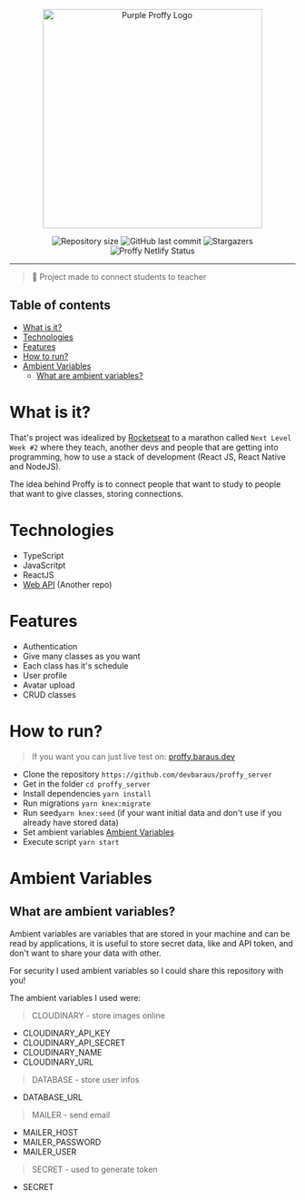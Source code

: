 <p align="center">
  <img src="https://raw.githubusercontent.com/devbaraus/proffy_web/master/src/assets/images/purple-logo.svg" alt="Purple Proffy Logo" width="386px" />
</p>

<p align="center">	
   
  <img alt="Repository size" src="https://img.shields.io/github/repo-size/devbaraus/proffy_web?color=#8257E5">

  <img alt="GitHub last commit" src="https://img.shields.io/github/last-commit/devbaraus/proffy_web?color=#8257E5">

  <img alt="Stargazers" src="https://img.shields.io/github/stars/devbaraus/proffy_web?logo=github">

  <img src="https://api.netlify.com/api/v1/badges/30d7053b-7ee0-4950-b391-ae6799efea2d/deploy-status" title="Proffy Netlify Status">
  
</p>

---

> :rocket: Project made to connect students to teacher

## Table of contents

- [What is it?](#what-is-it)
- [Technologies](#technologies)
- [Features](#features)
- [How to run?](#how-to-run)
- [Ambient Variables](#ambient-variables)
  - [What are ambient variables?](#what-are-ambient-variables)

# What is it?

That's project was idealized by [Rocketseat](https://www.rocketseat.com.br) to a marathon called `Next Level Week #2` where they teach, another devs and people that are getting into programming, how to use a stack of development (React JS, React Native and NodeJS).

The idea behind Proffy is to connect people that want to study to people that want to give classes, storing connections.

# Technologies

- TypeScript
- JavaScritpt
- ReactJS
- [Web API](https://github.com/devbaraus/proffy_server) (Another repo)

# Features

- Authentication
- Give many classes as you want
- Each class has it's schedule
- User profile
- Avatar upload
- CRUD classes

# How to run?

> If you want you can just live test on: [proffy.baraus.dev](https://proffy.baraus.dev)

- Clone the repository `https://github.com/devbaraus/proffy_server`
- Get in the folder `cd proffy_server`
- Install dependencies `yarn install`
- Run migrations `yarn knex:migrate`
- Run seed`yarn knex:seed` (if your want initial data and don't use if you already have stored data) 
- Set ambient variables [Ambient Variables](#ambient-variables)
- Execute script `yarn start`

# Ambient Variables

## What are ambient variables?

Ambient variables are variables that are stored in your machine and can be read by applications, it is useful to store secret data, like and API token, and don't want to share your data with other.

For security I used ambient variables so I could share this repository with you!

The ambient variables I used were:

> CLOUDINARY - store images online

- CLOUDINARY_API_KEY
- CLOUDINARY_API_SECRET
- CLOUDINARY_NAME
- CLOUDINARY_URL

> DATABASE - store user infos

- DATABASE_URL

> MAILER - send email

- MAILER_HOST
- MAILER_PASSWORD
- MAILER_USER

> SECRET - used to generate token

- SECRET
